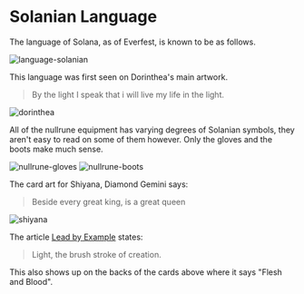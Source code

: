 # Solanian Language

The language of Solana, as of Everfest, is known to be as follows.

<img src="https://media.githubusercontent.com/media/nathaneastwood/fablore/main/src/languages/media/language-solanian.webp" alt="language-solanian" class="center">

This language was first seen on Dorinthea's main artwork.

> By the light I speak that i will live my life in the light.

<img src="https://media.githubusercontent.com/media/nathaneastwood/fablore/main/src/languages/media/dorinthea.webp" alt="dorinthea" class="center">

All of the nullrune equipment has varying degrees of Solanian symbols, they aren't easy to read on some of them however. Only the gloves and the boots make much sense.

<img src="https://media.githubusercontent.com/media/nathaneastwood/fablore/main/src/languages/media/nullrune-gloves.webp" alt="nullrune-gloves" class="center">
<img src="https://media.githubusercontent.com/media/nathaneastwood/fablore/main/src/languages/media/nullrune-boots.webp" alt="nullrune-boots" class="center">

The card art for Shiyana, Diamond Gemini says:

> Beside every great king, is a great queen

<img src="https://media.githubusercontent.com/media/nathaneastwood/fablore/main/src/languages/media/shiyana.webp" alt="shiyana" class="center">

The article [Lead by Example](https://fabtcg.com/articles/lead-example/) states:

> Light, the brush stroke of creation.

This also shows up on the backs of the cards above where it says "Flesh and Blood".
